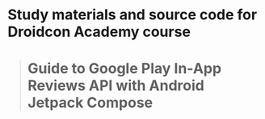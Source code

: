 # Study materials and source code for **Droidcon Academy** course 
> # Guide to Google Play In-App Reviews API with Android Jetpack Compose  
